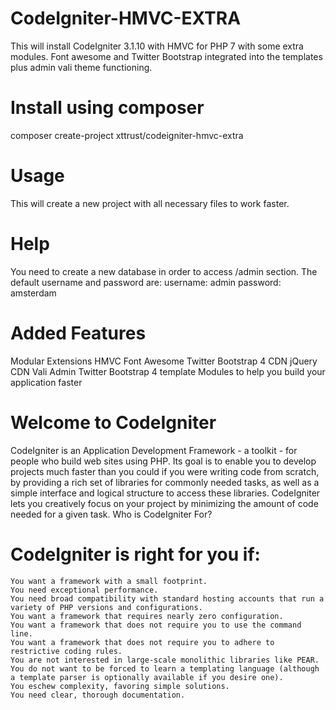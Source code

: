 # CodeIgniter-HMVC-EXTRA
This will install CodeIgniter 3.1.10 with HMVC for PHP 7 with some extra modules. Font awesome and Twitter Bootstrap integrated into the templates plus admin vali theme functioning.
# Install using composer
composer create-project xttrust/codeigniter-hmvc-extra
# Usage
This will create a new project with all necessary files to work faster.
# Help
You need to create a new database in order to access /admin section.
The default username and password are: 
username: admin
password: amsterdam
# Added Features
Modular Extensions HMVC
Font Awesome
Twitter Bootstrap 4 CDN
jQuery CDN
Vali Admin Twitter Bootstrap 4 template
Modules to help you build your application faster
# Welcome to CodeIgniter

CodeIgniter is an Application Development Framework - a toolkit - for people who build web sites using PHP. Its goal is to enable you to develop projects much faster than you could if you were writing code from scratch, by providing a rich set of libraries for commonly needed tasks, as well as a simple interface and logical structure to access these libraries. CodeIgniter lets you creatively focus on your project by minimizing the amount of code needed for a given task.
Who is CodeIgniter For?

# CodeIgniter is right for you if:

    You want a framework with a small footprint.
    You need exceptional performance.
    You need broad compatibility with standard hosting accounts that run a variety of PHP versions and configurations.
    You want a framework that requires nearly zero configuration.
    You want a framework that does not require you to use the command line.
    You want a framework that does not require you to adhere to restrictive coding rules.
    You are not interested in large-scale monolithic libraries like PEAR.
    You do not want to be forced to learn a templating language (although a template parser is optionally available if you desire one).
    You eschew complexity, favoring simple solutions.
    You need clear, thorough documentation.
